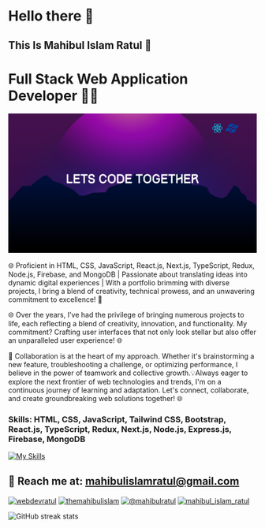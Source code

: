 # Hello there 👋
## This Is Mahibul Islam Ratul 🥰
# Full Stack Web Application Developer 👨‍💻
![This Is Mahibul Islam Ratul](https://github.com/webdevratul/webdevratul/blob/main/gitbanner.png)


🌐 Proficient in HTML, CSS, JavaScript, React.js, Next.js, TypeScript, Redux, Node.js, Firebase, and MongoDB | Passionate about translating ideas into dynamic digital experiences | With a portfolio brimming with diverse projects, I bring a blend of creativity, technical prowess, and an unwavering commitment to excellence! 💼 

🌐 Over the years, I've had the privilege of bringing numerous projects to life, each reflecting a blend of creativity, innovation, and functionality. My commitment? Crafting user interfaces that not only look stellar but also offer an unparalleled user experience! 🌐

🤝 Collaboration is at the heart of my approach. Whether it's brainstorming a new feature, troubleshooting a challenge, or optimizing performance, I believe in the power of teamwork and collective growth.💡Always eager to explore the next frontier of web technologies and trends, I'm on a continuous journey of learning and adaptation. Let's connect, collaborate, and create groundbreaking web solutions together! 🌐

### Skills: HTML, CSS, JavaScript, Tailwind CSS, Bootstrap, React.js, TypeScript, Redux, Next.js, Node.js, Express.js, Firebase, MongoDB
[![My Skills](https://skillicons.dev/icons?i=html,css,js,react,tailwind,bootstrap,typescript,redux,next,nodejs,express,mongodb,firebase)](https://skillicons.dev)


## 📧 Reach me at:  mahibulislamratul@gmail.com

<p align="left">
<a href="https://linkedin.com/in/webdevratul" target="blank"><img align="center" src="https://raw.githubusercontent.com/rahuldkjain/github-profile-readme-generator/master/src/images/icons/Social/linked-in-alt.svg" alt="webdevratul" height="30" width="40" /></a>
<a href="https://fb.com/themahibulislam" target="blank"><img align="center" src="https://raw.githubusercontent.com/rahuldkjain/github-profile-readme-generator/master/src/images/icons/Social/facebook.svg" alt="themahibulislam" height="30" width="40" /></a>
<a href="https://twitter.com/@mahibulratul" target="blank"><img align="center" src="https://raw.githubusercontent.com/rahuldkjain/github-profile-readme-generator/master/src/images/icons/Social/twitter.svg" alt="@mahibulratul" height="30" width="40" /></a>
<a href="https://instagram.com/mahibul_islam_ratul" target="blank"><img align="center" src="https://raw.githubusercontent.com/rahuldkjain/github-profile-readme-generator/master/src/images/icons/Social/instagram.svg" alt="mahibul_islam_ratul" height="30" width="40" /></a>
</p>

![GitHub streak stats](https://streak-stats.demolab.com/?user=webdevratul)  







